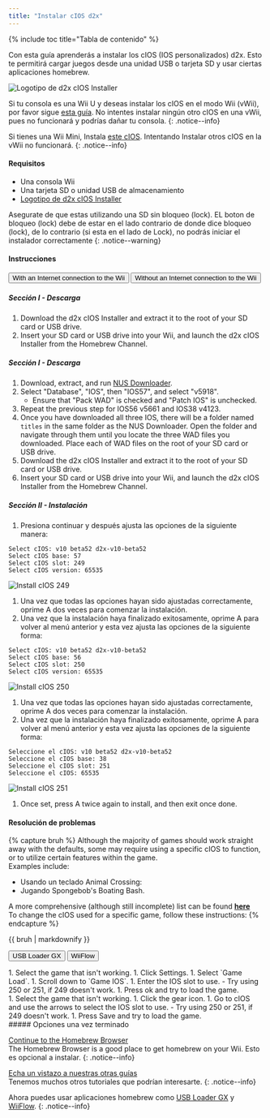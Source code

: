 ```yaml
---
title: "Instalar cIOS d2x"
---
```


{% include toc title="Tabla de contenido" %}

Con esta guía aprenderás a instalar los cIOS (IOS personalizados) d2x. Esto te permitirá cargar juegos desde una unidad USB o tarjeta SD y usar ciertas aplicaciones homebrew.

![Logotipo de d2x cIOS Installer](/images/cios/cIOS.png)

Si tu consola es una Wii U y deseas instalar los cIOS en el modo Wii (vWii), por favor sigue [esta guía](https://wiiu.hacks.guide/#/vwii-modding). No intentes instalar ningún otro cIOS en una vWii, pues no funcionará y podrías dañar tu consola.
{: .notice--info}

Si tienes una Wii Mini, Instala [este cIOS](cios-mini). Intentando Instalar otros cIOS en la vWii no funcionará.
{: .notice--info}

#### Requisitos

- Una consola Wii
- Una tarjeta SD o unidad USB de almacenamiento
- [Logotipo de d2x cIOS Installer](https://hbb1.oscwii.org/hbb/d2x-cios-installer/d2x-cios-installer.zip)

Asegurate de que estas utilizando una SD sin bloqueo (lock). EL boton de bloqueo (lock) debe de estar en el lado contrario de donde dice bloqueo (lock), de lo contrario (si esta en el lado de Lock), no podrás iniciar el instalador correctamente
{: .notice--warning}

#### Instrucciones

<button class="tablinks btn btn--large btn--primary" id="defaultOpen" onclick="openTab(event, 'with-connection')">With an Internet connection to the Wii</button>
<button class="tablinks btn btn--large btn--info" onclick="openTab(event, 'without-connection')">Without an Internet connection to the Wii</button>

<div id="with-connection" class="blanktabcontent" markdown="1">

##### Sección I - Descarga

1. Download the d2x cIOS Installer and extract it to the root of your SD card or USB drive.
1. Insert your SD card or USB drive into your Wii, and launch the d2x cIOS Installer from the Homebrew Channel.
</div>
<div id="without-connection" class="blanktabcontent" markdown="1">

##### Sección I - Descarga

1. Download, extract, and run [NUS Downloader](https://github.com/WiiDatabase/nusdownloader/releases/latest/download/NUSD-Mod-NUS-Fix.zip).
1. Select "Database", "IOS", then "IOS57", and select "v5918".
   - Ensure that "Pack WAD" is checked and "Patch IOS" is unchecked.
1. Repeat the previous step for IOS56 v5661 and IOS38 v4123.
1. Once you have downloaded all three IOS, there will be a folder named `titles` in the same folder as the NUS Downloader. Open the folder and navigate through them until you locate the three WAD files you downloaded. Place each of WAD files on the root of your SD card or USB drive.
1. Download the d2x cIOS Installer and extract it to the root of your SD card or USB drive.
1. Insert your SD card or USB drive into your Wii, and launch the d2x cIOS Installer from the Homebrew Channel.
</div>

##### Sección II - Instalación

1. Presiona continuar y después ajusta las opciones de la siguiente manera:

```
Select cIOS: v10 beta52 d2x-v10-beta52
Select cIOS base: 57
Select cIOS slot: 249
Select cIOS version: 65535
```

![Install cIOS 249](/images/cios/Install249.png)

1. Una vez que todas las opciones hayan sido ajustadas correctamente, oprime A dos veces para comenzar la instalación.
1. Una vez que la instalación haya finalizado exitosamente, oprime A para volver al menú anterior y esta vez ajusta las opciones de la siguiente forma:

```
Select cIOS: v10 beta52 d2x-v10-beta52
Select cIOS base: 56
Select cIOS slot: 250
Select cIOS version: 65535
```

![Install cIOS 250](/images/cios/Install250.png)

1. Una vez que todas las opciones hayan sido ajustadas correctamente, oprime A dos veces para comenzar la instalación.
1. Una vez que la instalación haya finalizado exitosamente, oprime A para volver al menú anterior y esta vez ajusta las opciones de la siguiente forma:

```
Seleccione el cIOS: v10 beta52 d2x-v10-beta52
Seleccione el cIOS base: 38
Seleccione el cIOS slot: 251
Seleccione el cIOS: 65535
```

![Install cIOS 251](/images/cios/Install251.png)

1. Once set, press A twice again to install, and then exit once done.

#### Resolución de problemas

{% capture bruh %}
Although the majority of games should work straight away with the defaults, some may require using a specific cIOS to function, or to utilize certain features within the game.<br> Examples include:

- Usando un teclado Animal Crossing:
- Jugando Spongebob's Boating Bash.

A more comprehensive (although still incomplete) list can be found [**here**](https://wiki.gbatemp.net/wiki/Wii_cIOS_base_Compatibility_List)<br> To change the cIOS used for a specific game, follow these instructions:
{% endcapture %}

<div class="notice--warning">{{ bruh | markdownify }}</div>

<button class="tablinks btn btn--large btn--primary" id="defaultOpen" onclick="openTab(event, 'usbloadergx')">USB Loader GX</button>
<button class="tablinks btn btn--large btn--info" onclick="openTab(event, 'wiiflow')">WiiFlow</button>

<div id="usbloadergx" class="blanktabcontent" markdown="1">
1. Select the game that isn't working.
1. Click Settings.
1. Select `Game Load`.
1. Scroll down to `Game IOS`.
1. Enter the IOS slot to use.
    - Try using 250 or 251, if 249 doesn't work.
1. Press ok and try to load the game.
</div>
<div id="wiiflow" class="blanktabcontent" markdown="1">
1. Select the game that isn't working.
1. Click the gear icon.
1. Go to cIOS and use the arrows to select the IOS slot to use.
    - Try using 250 or 251, if 249 doesn't work.
1. Press Save and try to load the game.
</div>
##### Opciones una vez terminado

[Continue to the Homebrew Browser](hbb)<br> The Homebrew Browser is a good place to get homebrew on your Wii. Esto es opcional a instalar.
{: .notice--info}

[Echa un vistazo a nuestras otras guías](site-navigation)<br> Tenemos muchos otros tutoriales que podrían interesarte.
{: .notice--info}

Ahora puedes usar aplicaciones homebrew como [USB Loader GX](usbloadergx) y [WiiFlow](wiiflow).
{: .notice--info}

<script>
    let tabcontent = document.getElementsByClassName("blanktabcontent");
    let tablinks = document.getElementsByClassName("tablinks");

    function openTab(evt, tabName) {
        let element;

        for (element of tabcontent) {
            element.style.display = "none";
        }

        for (element of tablinks) {
            element.className = element.className.replace("btn--primary", "btn--info");
            if (!element.className.includes('btn--info'))
                element.className += " btn--info";
        }

        document.getElementById(tabName).style.display = "block";
        evt.currentTarget.className = evt.currentTarget.className.replace("btn--info", "btn--primary");
    }

    // Get the element with id="defaultOpen" and click on it
    document.getElementById("defaultOpen").click();
</script>
